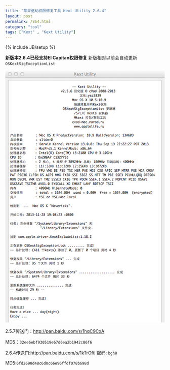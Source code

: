 ```yaml
---
title: "苹果驱动权限修复工具 Kext Utility 2.6.4"
layout: post
permalink: /864.html
category: "tool"
tags: ["Kext" , "Kext Utility"]
---
```

{% include JB/setup %}

**新版本2.6.4已经支持El Capitan权限修复**
新版相对以前会自动更新`OSKextSigExceptionList`

![](/wp-content/uploads/sinapicv2-backup/864-ww1-large-a316108djw1enwamlqr0xj20e40m7jx6.jpg)

2.5.7传送门：<http://pan.baidu.com/s/1hqC9CxA>

MD5：`32ee6ebf930519e67d6ea2b1942c86f6`

2.6.4传送门:<http://pan.baidu.com/s/1kTrOftl> 密码: `bgh8`

MD5:`6fd2690d48c6d0c66e96ffdf078b698d`


